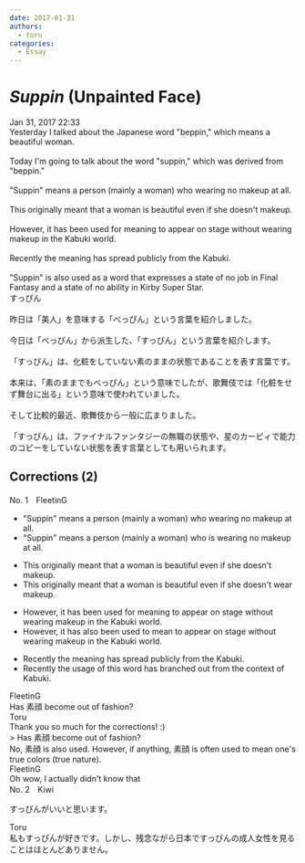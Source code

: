 ```yaml
---
date: 2017-01-31
authors:
  - toru
categories:
  - Essay
---
```


<h1 id="subject_show"><strong><em>Suppin</strong></em> (Unpainted Face)</h1>
<div class="date">Jan 31, 2017 22:33</div>
<div id="post"><div id="body_show_ori">
Yesterday I talked about the Japanese word "beppin," which means a beautiful woman.<br/><br/>Today I'm going to talk about the word "suppin," which was derived from "beppin."<br/><br/>"Suppin" means a person (mainly a woman) who wearing no makeup at all.<br/><br/>This originally meant that a woman is beautiful even if she doesn't makeup.<br/><br/>However, it has been used for meaning to appear on stage without wearing makeup in the Kabuki world.<br/><br/>Recently the meaning has spread publicly from the Kabuki.<br/><br/>"Suppin" is also used as a word that expresses a state of no job in Final Fantasy and a state of no ability in Kirby Super Star. 
</div></div>

<!-- more -->

<div id="post_ja"><div id="body_show_mo">
すっぴん<br/><br/>昨日は「美人」を意味する「べっぴん」という言葉を紹介しました。<br/><br/>今日は「べっぴん」から派生した、「すっぴん」という言葉を紹介します。<br/><br/>「すっぴん」は、化粧をしていない素のままの状態であることを表す言葉です。<br/><br/>本来は、「素のままでもべっぴん」という意味でしたが、歌舞伎では「化粧をせず舞台に出る」という意味で使われていました。<br/><br/>そして比較的最近、歌舞伎から一般に広まりました。<br/><br/>「すっぴん」は、ファイナルファンタジーの無職の状態や、星のカービィで能力のコピーをしていない状態を表す言葉としても用いられます。
</div></div>

## Corrections (2)
<div id="block"><div class="first_name"> No. 1　<span class="just_name">FleetinG</span></div><div id="block2">
<ul class="correction_field">
<li class="incorrect">"Suppin" means a person (mainly a woman) who wearing no makeup at all.</li>
<li class="corrected correct">
"Suppin" means a person (mainly a woman) who <span class="f_red">is </span>wearing no makeup at all.
</li>
</ul>
<ul class="correction_field">
<li class="incorrect">This originally meant that a woman is beautiful even if she doesn't makeup.</li>
<li class="corrected correct">
This originally meant that a woman is beautiful even if she doesn't <span class="f_blue">wear </span>makeup.
</li>
</ul>
<ul class="correction_field">
<li class="incorrect">However, it has been used for meaning to appear on stage without wearing makeup in the Kabuki world.</li>
<li class="corrected correct">
However, it has <span class="f_blue">also </span>been used <span class="f_red">to mean</span> to appear on stage without wearing makeup in the Kabuki world.
</li>
</ul>
<ul class="correction_field">
<li class="incorrect">Recently the meaning has spread publicly from the Kabuki.</li>
<li class="corrected correct">
Recently the <span class="f_blue">usage of this word has branched out from the</span> <span class="f_blue">context of</span> Kabuki.
</li>
</ul>
</div><div class="name"><span class="just_name">FleetinG</span><br>
Has 素顔 become out of fashion?
</div>
<div class="name"><span class="just_name">Toru</span><br>
Thank you so much for the corrections! :)<br/>&gt; Has 素顔 become out of fashion?<br/>No, 素顔 is also used. However, if anything, 素顔 is often used to mean one's true colors (true nature).
</div>
<div class="name"><span class="just_name">FleetinG</span><br>
Oh wow, I actually didn't know that
</div>
</div>
<div id="block"><div class="first_name"> No. 2　<span class="just_name">Kiwi</span></div><div id="block2">
<p class="comment_small">
 すっぴんがいいと思います。
</p>

</div><div class="name"><span class="just_name">Toru</span><br>
私もすっぴんが好きです。しかし、残念ながら日本ですっぴんの成人女性を見ることはほとんどありません。
</div>
</div>
